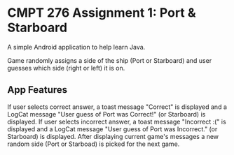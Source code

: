# CMPT 276 Assignment 1: Port & Starboard

A simple Android application to help learn Java.

Game randomly assigns a side of the ship (Port or Starboard) and user guesses which side (right or left) it is on.

## App Features

If user selects correct answer, a toast message "Correct" is displayed and a LogCat message "User guess of Port was Correct!" (or Starboard) is displayed.
If user selects incorrect answer, a toast message "Incorrect :(" is displayed and a LogCat message "User guess of Port was Incorrect." (or Starboard) is displayed.
After displaying current game's messages a new random side (Port or Starboad) is picked for the next game.
